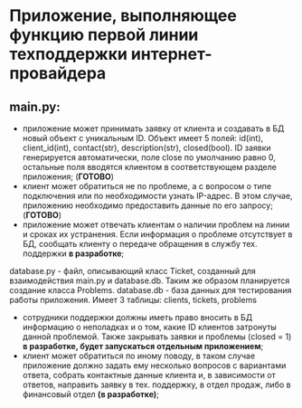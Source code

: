 # Приложение, выполняющее функцию первой линии техподдержки интернет-провайдера

## main.py:
- приложение может принимать заявку от клиента и создавать в БД новый объект с уникальным ID. Объект имеет 5 полей: id(int), client_id(int), contact(str), description(str), closed(bool). ID заявки генерируется автоматически, поле close по умолчанию равно 0, остальные поля вводятся клиентом в соответствующем разделе приложения; (**ГОТОВО**)
- клиент может обратиться не по проблеме, а с вопросом о типе подключения или по необходимости узнать IP-адрес. В этом случае, приложению необходимо предоставить данные по его запросу; (**ГОТОВО**)
- приложение может отвечать клиентам о наличии проблем на линии и сроках их устранения. Если информация о проблеме отсутствует в БД, сообщать клиенту о передаче обращения в службу тех. поддержки **в разработке**;

database.py - файл, описывающий класс Ticket, созданный для взаимодействия main.py и database.db. Таким же образом планируется создание класса Problems.
database.db - база данных для тестирования работы приложения. Имеет 3 таблицы: clients, tickets, problems

- сотрудники поддержки должны иметь право вносить в БД информацию о неполадках и о том, какие ID клиентов затронуты данной проблемой. Также закрывать заявки и проблемы (closed = 1) **в разработке, будет запускаться отдельным приложением**;
- клиент может обратиться по иному поводу, в таком случае приложение должно задать ему несколько вопросов с вариантами ответа, собрать контактные данные клиента и, в зависимости от ответов, направить заявку в тех. поддержку, в отдел продаж, либо в финансовый отдел **(в разработке)**;

